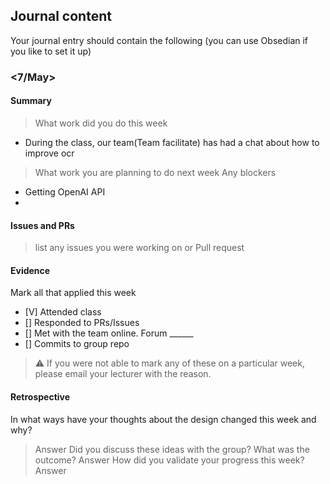 ## Journal content
Your journal entry should contain the following (you can use Obsedian if you like to set it up)

### <7/May>
#### Summary
> What work did you do this week
- During the class, our team(Team facilitate) has had a chat about how to improve ocr 
>What work you are planning to do next week
> Any blockers
- Getting OpenAI API
- 

#### Issues and PRs
> list any issues you were working on or Pull request

#### Evidence
Mark all that applied this week
- [V] Attended class
- [] Responded to PRs/Issues
- [] Met with the team online. Forum ______
- [] Commits to group repo

> :warning: If you were not able to mark any of these on a particular week, please email your lecturer with the reason.

#### Retrospective

In what ways have your thoughts about the design changed this week and why?
> Answer
Did you discuss these ideas with the group? What was the outcome?
> Answer
How did you validate your progress this week?
> Answer



